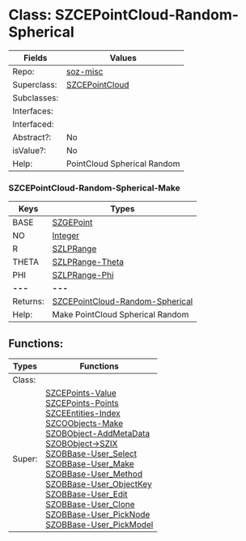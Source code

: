 
# Class:	SZCEPointCloud-Random-Spherical

| Fields | Values |
| --------- | --------- |
| Repo: | [soz-misc](/repos/soz-misc.html) |
| Superclass: | [SZCEPointCloud](SZCEPointCloud.html) |
| Subclasses: |  |
| Interfaces: |  |
| Interfaced: |  |
| Abstract?: | No |
| isValue?: | No |
| Help: | PointCloud Spherical Random |

### SZCEPointCloud-Random-Spherical-Make

| Keys | Types |
| --------- | --------- |
| BASE | [SZGEPoint](SZGEPoint.html) |
| NO | [Integer](Integer.html) |
| R | [SZLPRange](SZLPRange.html) |
| THETA | [SZLPRange-Theta](SZLPRange-Theta.html) |
| PHI | [SZLPRange-Phi](SZLPRange-Phi.html) |
| **---** | **---** |
| Returns: | [SZCEPointCloud-Random-Spherical](SZCEPointCloud-Random-Spherical.html) |
| Help: | Make PointCloud Spherical Random |


## Functions:

| Types | Functions |
| --------- | --------- |
| Class: |  |
| Super: | [SZCEPoints-Value](SZCEPoints.html) <br> [SZCEPoints-Points](SZCEPoints.html) <br> [SZCEEntities-Index](SZCEEntities.html) <br> [SZCOObjects-Make](SZCOObjects.html) <br> [SZOBObject-AddMetaData](SZOBObject.html) <br> [SZOBObject->SZIX](SZOBObject.html) <br> [SZOBBase-User_Select](SZOBBase.html) <br> [SZOBBase-User_Make](SZOBBase.html) <br> [SZOBBase-User_Method](SZOBBase.html) <br> [SZOBBase-User_ObjectKey](SZOBBase.html) <br> [SZOBBase-User_Edit](SZOBBase.html) <br> [SZOBBase-User_Clone](SZOBBase.html) <br> [SZOBBase-User_PickNode](SZOBBase.html) <br> [SZOBBase-User_PickModel](SZOBBase.html) |


